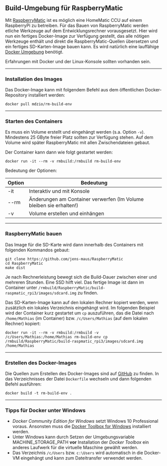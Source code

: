 ## Build-Umgebung für RaspberryMatic

Mit [RaspberryMatic](https://github.com/jens-maus/RaspberryMatic) ist es möglich eine HomeMatic CCU auf einem RaspberryPi zu betreiben. Für das Bauen von RaspberryMatic werden etliche Werkzeuge auf dem Entwicklungsrechner vorausgesetzt. Hier wird nun ein fertiges Docker-Image zur Verfügung gestellt, das alle nötigen Werkzeuge enthält und direkt die RaspberryMatic-Quellen übersetzen und ein fertiges SD-Karten-Image bauen kann. Es wird natürlich eine lauffähige [Docker Umgebung](https://www.docker.com/community-edition) benötigt.

Erfahrungen mit Docker und der Linux-Konsole sollten vorhanden sein.

---
### Installation des Images

Das Docker-Image kann mit folgendem Befehl aus dem öffentlichen Docker-Repository installiert werden: 

    docker pull mdzio/rm-build-env

---
### Starten des Containers

Es muss ein Volume erstellt und eingehängt werden (s.a. Option `-v`). Mindestens 25 GByte freier Platz sollten zur Verfügung stehen. Auf dem Volume wird später RaspberryMatic mit allen Zwischendateien gebaut.

Der Container kann dann wie folgt gestartet werden:

    docker run -it --rm -v rmbuild:/rmbuild rm-build-env

Bedeutung der Optionen:

|Option|Bedeutung|
|---|---|
|-it|Interaktiv und mit Konsole|
|--rm|Änderungen am Container verwerfen (Im Volume bleiben sie erhalten!)|
|-v|Volume erstellen und einhängen|

---
### RaspberryMatic bauen

Das Image für die SD-Karte wird dann innerhalb des Containers mit folgenden Kommandos gebaut:

    git clone https://github.com/jens-maus/RaspberryMatic
    cd RaspberryMatic
    make dist

Je nach Rechnerleistung bewegt sich die Build-Dauer zwischen einer und mehreren Stunden. Eine SSD hilft viel. Das fertige Image ist dann im Container unter `/rmbuild/RaspberryMatic/build-raspmatic_rpi3/images/sdcard.img` zu finden.

Das SD-Karten-Image kann auf den lokalen Rechner kopiert werden, wenn zusätzlich ein lokales Verzeichnis eingehängt wird. Im folgenden Beispiel wird der Container kurz gestartet um `cp` auszuführen, das die Datei nach `/home/Mathias` (im Container) bzw. `/c/Users/Mathias` (auf dem lokalen Rechner) kopiert:

    docker run -it --rm -v rmbuild:/rmbuild -v /c/Users/Mathias:/home/Mathias rm-build-env cp /rmbuild/RaspberryMatic/build-raspmatic_rpi3/images/sdcard.img /home/Mathias

---
### Erstellen des Docker-Images

Die Quellen zum Erstellen des Docker-Images sind auf [GitHub](https://github.com/mdzio/rm-build-env) zu finden. In das Verzeichnisses der Datei `Dockerfile` wechseln und dann folgenden Befehl ausführen: 

    docker build -t rm-build-env .

---
### Tipps für Docker unter Windows

* *Docker Community Edition for Windows* setzt Windows 10 Professional voraus. Ansonsten muss die [Docker Toolbox for Windows](https://docs.docker.com/toolbox/toolbox_install_windows/) installiert werden.
* Unter Windows kann durch Setzen der Umgebungsvariable MACHINE_STORAGE_PATH **vor** Installation der *Docker Toolbox* ein anderes Laufwerk für die virtuelle Maschine gewählt werden.
* Das Verzeichnis `/c/Users` bzw. `c:\Users` wird automatisch in die Docker-VM eingehängt und kann zum Dateitransfer verwendet werden. 
